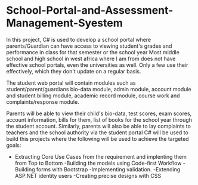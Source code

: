 # School-Portal-and-Assessment-Management-Syestem

In this project, C# is used to develop a school portal where parents/Guardian can have access to viewing student's grades and performance in class for that semester or the school year
Most middle school and high school in west africa where I am from does not have effective school portals, even the universities as well. Only a few use their effectively, which they don't update on a regular basis.

The student web portal will contain modules such as student/parent/guardians bio-data module, admin module, account module and student billing module, academic record module, course work and complaints/response module.

Parents will be able to view their child's bio-data, test scores, exam scores, account information, bills for them, list of books for the school year through the student account. Similarly, parents will also be able to lay complaints to teachers and the school authority via the student portal
C# will be used to build this projects where the following will be used to achieve the targeted goals:
- Extracting Core Use Cases from the requirement and implenting them from Top to Bottom
-Building the models using Code-first Workflow
-Building forms with Bootstrap
-Implementing validation.
-Extending ASP.NET identity users
-Creating precise designs with CSS

